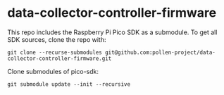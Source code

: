 # data-collector-controller-firmware

This repo includes the Raspberry Pi Pico SDK as a submodule. To get all SDK sources, clone the repo with:
```
git clone --recurse-submodules git@github.com:pollen-project/data-collector-controller-firmware.git
```

Clone submodules of pico-sdk:
```
git submodule update --init --recursive
```

